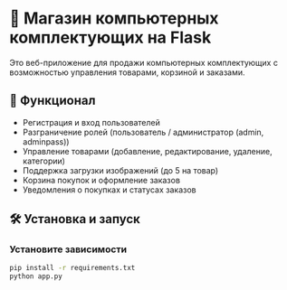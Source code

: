 # 🛒 Магазин компьютерных комплектующих на Flask  

Это веб-приложение для продажи компьютерных комплектующих с возможностью управления товарами, корзиной и заказами.  

## 🚀 Функционал  
- Регистрация и вход пользователей  
- Разграничение ролей (пользователь / администратор (admin, adminpass))  
- Управление товарами (добавление, редактирование, удаление, категории)  
- Поддержка загрузки изображений (до 5 на товар)  
- Корзина покупок и оформление заказов  
- Уведомления о покупках и статусах заказов  

## 🛠 Установка и запуск  

### Установите зависимости  
```bash
pip install -r requirements.txt
python app.py
